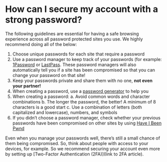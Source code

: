 # How can I secure my account with a strong password?

The following guidelines are essential for having a safe browsing experience across all password protected sites you use.  We highly recommend doing all of the below:

1. Choose unique passwords for each site that require a password
2. Use a password manager to keep track of your passwords (for example: [1Password](https://1password.com/) or [LastPass](https://www.lastpass.com/). These password managers will also automatically tell you if a site has been compromised so that you can change your password on that site!
3. Keep your passwords private and share them with no one, **not even your partner!**
4. When creating a password, use a [password generator](https://1password.com/password-generator/) to help you
5. When creating a password:
     a. Avoid common words and character combinations
     b. The longer the password, the better! A minimum of 8 characters is a good start
     c. Use a combination of letters (both capitalized and lowercase), numbers, and symbols
6. If you didn’t choose a password manager, check whether your previous passwords have been compromised on other sites by using [Have I Been Pwnd](https://haveibeenpwned.com/Passwords)

Even when you manage your passwords well, there’s still a small chance of them being compromised. So, think about people with access to your devices, for example. So we recommend securing your account even more by setting up [Two-Factor Authentication (2FA)](link to 2FA article).
